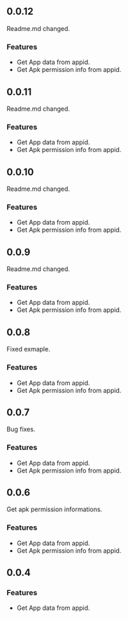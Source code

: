 ## 0.0.12
Readme.md changed.
### Features
 - Get App data from appid.
 - Get Apk permission info from appid.

## 0.0.11
Readme.md changed.
### Features
 - Get App data from appid.
 - Get Apk permission info from appid.


## 0.0.10
Readme.md changed.
### Features
 - Get App data from appid.
 - Get Apk permission info from appid.

## 0.0.9
Readme.md changed.
### Features
 - Get App data from appid.
 - Get Apk permission info from appid.

## 0.0.8
Fixed exmaple.
### Features
 - Get App data from appid.
 - Get Apk permission info from appid.

## 0.0.7
Bug fixes.
### Features
 - Get App data from appid.
 - Get Apk permission info from appid.

## 0.0.6
Get apk permission informations.
### Features
 - Get App data from appid.
 - Get Apk permission info from appid.
## 0.0.4

### Features
 - Get App data from appid.
